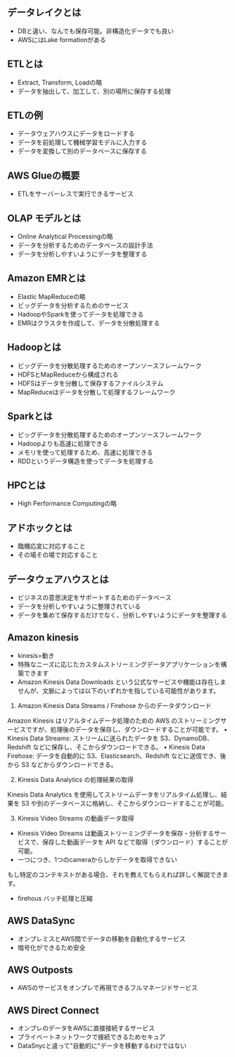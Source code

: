 ## データレイクとは
- DBと違い、なんでも保存可能。非構造化データでも良い
- AWSにはLake formationがある

## ETLとは
- Extract, Transform, Loadの略
- データを抽出して、加工して、別の場所に保存する処理

## ETLの例
- データウェアハウスにデータをロードする
- データを前処理して機械学習モデルに入力する
- データを変換して別のデータベースに保存する

## AWS Glueの概要
- ETLをサーバーレスで実行できるサービス

## OLAP モデルとは
- Online Analytical Processingの略
- データを分析するためのデータベースの設計手法
- データを分析しやすいようにデータを整理する

## Amazon EMRとは
- Elastic MapReduceの略
- ビッグデータを分析するためのサービス
- HadoopやSparkを使ってデータを処理できる
- EMRはクラスタを作成して、データを分散処理する

## Hadoopとは
- ビッグデータを分散処理するためのオープンソースフレームワーク
- HDFSとMapReduceから構成される
- HDFSはデータを分散して保存するファイルシステム
- MapReduceはデータを分散して処理するフレームワーク

## Sparkとは
- ビッグデータを分散処理するためのオープンソースフレームワーク
- Hadoopよりも高速に処理できる
- メモリを使って処理するため、高速に処理できる
- RDDというデータ構造を使ってデータを処理する

## HPCとは
- High Performance Computingの略

## アドホックとは
- 臨機応変に対応すること
- その場その場で対応すること

## データウェアハウスとは
- ビジネスの意思決定をサポートするためのデータベース
- データを分析しやすいように整理されている
- データを集めて保存するだけでなく、分析しやすいようにデータを整理する

## Amazon kinesis
- kinesis=動き
- 特殊なニーズに応じたカスタムストリーミングデータアプリケーションを構築できます
- Amazon Kinesis Data Downloads という公式なサービスや機能は存在しませんが、文脈によっては以下のいずれかを指している可能性があります。

1. Amazon Kinesis Data Streams / Firehose からのデータダウンロード

Amazon Kinesis はリアルタイムデータ処理のための AWS のストリーミングサービスですが、処理後のデータを保存し、ダウンロードすることが可能です。
	•	Kinesis Data Streams: ストリームに送られたデータを S3、DynamoDB、Redshift などに保存し、そこからダウンロードできる。
	•	Kinesis Data Firehose: データを自動的に S3、Elasticsearch、Redshift などに送信でき、後から S3 などからダウンロードできる。

2. Kinesis Data Analytics の処理結果の取得

Kinesis Data Analytics を使用してストリームデータをリアルタイム処理し、結果を S3 や別のデータベースに格納し、そこからダウンロードすることが可能。

3. Kinesis Video Streams の動画データ取得

- Kinesis Video Streams は動画ストリーミングデータを保存・分析するサービスで、保存した動画データを API などで取得（ダウンロード）することが可能。
- 一つにつき、1つのcameraからしかデータを取得できない

もし特定のコンテキストがある場合、それを教えてもらえれば詳しく解説できます。
- firehous
バッチ処理と圧縮

## AWS DataSync
- オンプレミスとAWS間でデータの移動を自動化するサービス
- 暗号化ができるため安全

## AWS Outposts
- AWSのサービスをオンプレで再現できるフルマネージドサービス

## AWS Direct Connect
- オンプレのデータをAWSに直接接続するサービス
- プライベートネットワークで接続できるためセキュア
- DataSnycと違って"自動的に"データを移動するわけではない

